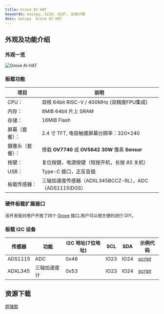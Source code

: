 ```yaml
---
title: Grove AI HAT
keywords: maixpy, k210, AIOT, 边缘计算
desc: maixpy  Grove AI HAT
---
```


## 外观及功能介绍

### 外观一览

![Grove AI HAT](./../../../../soft/maixpy/assets/hardware/grove_ai_hat/grove_ai_hat1.png)

### 板载功能

| 项目             | 说明                                                   |
| ---------------- | ------------------------------------------------------ |
| CPU：            | 双核 64bit RISC-V / 400MHz (双精度FPU集成)             |
| 内存：           | 8MiB 64bit 片上 SRAM                                   |
| 存储：           | 16MiB Flash                                            |
| 屏幕（套餐）：   | 2.4 寸 TFT, 电容触摸屏幕分辨率：320\*240               |
| 摄像头（套餐）： | 搭载 **OV7740** 或 **OV5642** **30W** 像素 **Sensor** |
| 按键：           | 复位按键，电源按键（短按开机，长按 *8S* 关机）         |
| USB：            | Type-C 接口，正反盲插                                  |
| 板载传感器：     | 三轴加速度传感器（ADXL345BCCZ-RL），ADC（ADS1115IDGS） |

### 硬件板载扩展接口

该开发版对用户开放了四个 [Grove](https://wiki.sipeed.com/soft/maixpy/zh/modules/grove/index.html) 接口,用户可以很方便的进行 DIY。

### 板载 I2C 设备

| 传感器  | 功能         | I2C 地址(7位地址) | SCL  | SDA  | 示例代码               |
| ------- | ------------ | ----------------- | ---- | ---- | ---------------------- |
| ADS1115 | ADC          | 0x48              | IO23 | IO24 | [script](https://github.com/sipeed/MaixPy_scripts/tree/master/modules/others/ads1115) |
| ADXL345 | 三轴加速度计 | 0x53              | IO23 | IO24 | [script](https://github.com/sipeed/MaixPy_scripts/tree/master/modules/others/adxl345) |

## 资源下载

[原理图](http://dl.sipeed.com/fileList/MAIX/HDK/Sipeed-Grove_AI_HAT/Grove_AI_HAT_for_Edge_Computing_v1.0_SCH_190514.pdf)